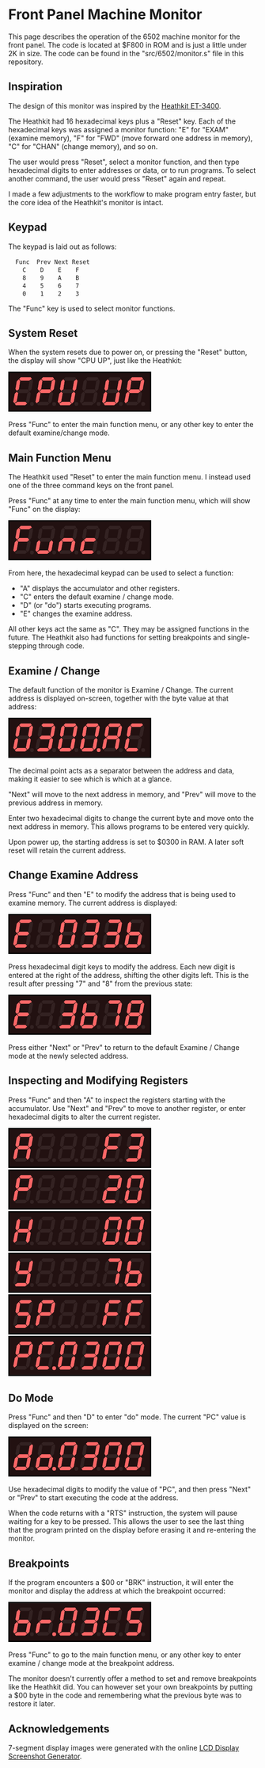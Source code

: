 Front Panel Machine Monitor
===========================

This page describes the operation of the 6502 machine monitor for the
front panel.  The code is located at $F800 in ROM and is just a little
under 2K in size.  The code can be found in the "src/6502/monitor.s"
file in this repository.

## Inspiration

The design of this monitor was inspired by the [Heathkit ET-3400](http://dunfield.classiccmp.org/heath/index.htm).

The Heathkit had 16 hexadecimal keys plus a "Reset" key.  Each of the
hexadecimal keys was assigned a monitor function: "E" for "EXAM" (examine
memory), "F" for "FWD" (move forward one address in memory),
"C" for "CHAN" (change memory), and so on.

The user would press "Reset", select a monitor function, and then type
hexadecimal digits to enter addresses or data, or to run programs.
To select another command, the user would press "Reset" again and repeat.

I made a few adjustments to the workflow to make program entry faster,
but the core idea of the Heathkit's monitor is intact.

## Keypad

The keypad is laid out as follows:

      Func  Prev Next Reset
        C    D    E    F
        8    9    A    B
        4    5    6    7
        0    1    2    3

The "Func" key is used to select monitor functions.

## System Reset

When the system resets due to power on, or pressing the "Reset" button,
the display will show "CPU UP", just like the Heathkit:

<img src="led-cpu-up.png"/>

Press "Func" to enter the main function menu, or any other key to enter the
default examine/change mode.

## Main Function Menu

The Heathkit used "Reset" to enter the main function menu.  I instead
used one of the three command keys on the front panel.

Press "Func" at any time to enter the main function menu, which will show
"Func" on the display:

<img src="led-main-menu.png"/>

From here, the hexadecimal keypad can be used to select a function:

* "A" displays the accumulator and other registers.
* "C" enters the default examine / change mode.
* "D" (or "do") starts executing programs.
* "E" changes the examine address.

All other keys act the same as "C".  They may be assigned functions
in the future.  The Heathkit also had functions for setting breakpoints and
single-stepping through code.

## Examine / Change

The default function of the monitor is Examine / Change.  The current
address is displayed on-screen, together with the byte value at
that address:

<img src="led-examine-mem.png"/>

The decimal point acts as a separator between the address and data,
making it easier to see which is which at a glance.

"Next" will move to the next address in memory, and "Prev" will move to the
previous address in memory.

Enter two hexadecimal digits to change the current byte and move onto the
next address in memory.  This allows programs to be entered very quickly.

Upon power up, the starting address is set to $0300 in RAM.  A later
soft reset will retain the current address.

## Change Examine Address

Press "Func" and then "E" to modify the address that is being used to
examine memory.  The current address is displayed:

<img src="led-examine-addr.png"/>

Press hexadecimal digit keys to modify the address.  Each new digit is
entered at the right of the address, shifting the other digits left.
This is the result after pressing "7" and "8" from the previous state:

<img src="led-examine-addr2.png"/>

Press either "Next" or "Prev" to return to the default Examine / Change
mode at the newly selected address.

## Inspecting and Modifying Registers

Press "Func" and then "A" to inspect the registers starting with the
accumulator.  Use "Next" and "Prev" to move to another register, or
enter hexadecimal digits to alter the current register.

<img src="led-reg-A.png"/>

<img src="led-reg-P.png"/>

<img src="led-reg-X.png"/>

<img src="led-reg-Y.png"/>

<img src="led-reg-SP.png"/>

<img src="led-reg-PC.png"/>

## Do Mode

Press "Func" and then "D" to enter "do" mode.  The current "PC" value is
displayed on the screen:

<img src="led-do-mode.png"/>

Use hexadecimal digits to modify the value of "PC", and then press
"Next" or "Prev" to start executing the code at the address.

When the code returns with a "RTS" instruction, the system will pause
waiting for a key to be pressed.  This allows the user to see the last
thing that the program printed on the display before erasing it and
re-entering the monitor.

## Breakpoints

If the program encounters a $00 or "BRK" instruction, it will enter
the monitor and display the address at which the breakpoint occurred:

<img src="led-breakpoint.png"/>

Press "Func" to go to the main function menu, or any other key to
enter examine / change mode at the breakpoint address.

The monitor doesn't currently offer a method to set and remove breakpoints
like the Heathkit did.  You can however set your own breakpoints by
putting a $00 byte in the code and remembering what the previous byte was
to restore it later.

## Acknowledgements

7-segment display images were generated with the online
[LCD Display Screenshot Generator](https://avtanski.net/projects/lcd/).
